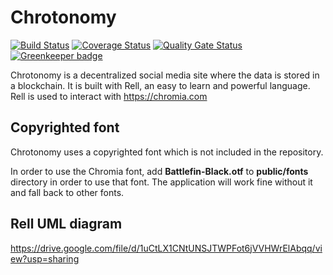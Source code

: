 # Chrotonomy
[![Build Status](https://travis-ci.org/snieking/chrotonomy.svg?branch=master)](https://travis-ci.org/snieking/chrotonomy) [![Coverage Status](https://coveralls.io/repos/github/snieking/chrotonomy/badge.svg?branch=master)](https://coveralls.io/github/snieking/chrotonomy?branch=master) [![Quality Gate Status](https://sonarcloud.io/api/project_badges/measure?project=snieking_chrotonomy&metric=alert_status)](https://sonarcloud.io/dashboard?id=snieking_chrotonomy) [![Greenkeeper badge](https://badges.greenkeeper.io/snieking/chrotonomy.svg)](https://greenkeeper.io/)

Chrotonomy is a decentralized social media site where the data is stored in a blockchain. It is built with Rell, an easy to learn and powerful language. Rell is used to interact with https://chromia.com

## Copyrighted font
Chrotonomy uses a copyrighted font which is not included in the repository.

In order to use the Chromia font, add **Battlefin-Black.otf** to **public/fonts** directory in order to use that font. 
The application will work fine without it and fall back to other fonts.

## Rell UML diagram
https://drive.google.com/file/d/1uCtLX1CNtUNSJTWPFot6jVVHWrElAbqq/view?usp=sharing
